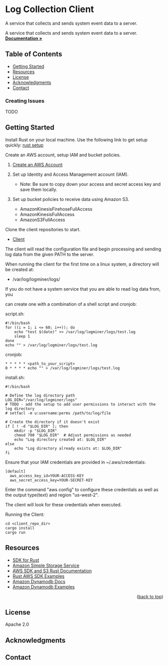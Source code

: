 <a name="readme-top"></a>

# Log Collection Client 

A service that collects and sends system event data to a server.

  <p align="left">
    A service that collects and sends system event data to a server.
    <br />
    <a href="https://securitylogminer-doc-repo.readthedocs.io/"><strong>Documentation »</strong></a>
    <br />
  
## Table of Contents

- [Getting Started](#getting-started)
- [Resources](#resources)
- [License](#license)
- [Acknowledgments](#acknowledgments)
- [Contact](#contact)

### Creating Issues
TODO

## Getting Started
Install Rust on your local machine. Use the following link to get setup quickly:
[rust setup](https://www.rust-lang.org/tools/install)

Create an AWS account, setup IAM and bucket policies.
1. [Create an AWS Account](https://portal.aws.amazon.com/billing/signup#/start/email)

2. Set up Identity and Access Management account (IAM).
    - Note: Be sure to copy down your access and secret access key and save them locally.

3. Set up bucket policies to receive data using Amazon S3.
    - AmazonKinesisFirehoseFullAccess
    - AmazonKinesisFullAccess
    - AmazonS3FullAccess

Clone the client repositories to start.
- [Client](https://github.com/SecurityLogMiner/log-collection-client)

The client will read the configuration file and begin processing and sending 
log data from the given PATH to the server.

When running the client for the first time on a linux system, a directory will 
be created at:
- /var/log/logminer/logs/

If you do not have a system service that you are able to read log data from, you

can create one with a combination of a shell script and cronjob:

script.sh:
```
#!/bin/bash
for ((i = 1; i <= 60; i++)); do
    echo "test $(date)" >> /var/log/logminer/logs/test.log
    sleep 1
done
echo "" > /var/log/logminer/logs/test.log
```

cronjob:
```
* * * * * <path_to_your_script>
0 * * * * echo "" > /var/log/logminer/logs/test.log
```

install.sh:
```
#!/bin/bash

# Define the log directory path
LOG_DIR="/var/log/logminer/logs"
# TODO - add the setup to add user permissions to interact with the log directory
# setfacl -m u:username:perms /path/to/log/file

# Create the directory if it doesn't exist
if [ ! -d "$LOG_DIR" ]; then
    mkdir -p "$LOG_DIR"
    chmod 700 "$LOG_DIR"  # Adjust permissions as needed
    echo "Log directory created at: $LOG_DIR"
else
    echo "Log directory already exists at: $LOG_DIR"
fi
```

Ensure that your IAM credentials are provided in ~/.aws/credentials:
```
[default] 
  aws_access_key_id=YOUR-ACCESS-KEY
  aws_secret_access_key=YOUR-SECRET-KEY
```
Enter the command "aws config" to configure these credentials as well as the output type(text) and region "us-west-2".

The client will look for these credentials when executed.

Running the Client:
```
cd <client_repo_dir>
cargo install
cargo run
```

## Resources
- [SDK for Rust](https://docs.aws.amazon.com/sdk-for-rust/latest/dg/using.html)
- [Amazon Simple Storage Service](https://docs.aws.amazon.com/AmazonS3/latest/userguide/Welcome.html)
- [AWS SDK and S3 Rust Documentation](https://docs.rs/aws-sdk-s3/latest/aws_sdk_s3/index.html)
- [Rust AWS SDK Examples](https://github.com/awslabs/aws-sdk-rust/tree/main/examples/examples/s3)
- [Amazon Dynamodb Docs](https://docs.aws.amazon.com/amazondynamodb/latest/developerguide/GettingStarted.html)
- [Amazon Dynamodb Examples](https://github.com/awsdocs/aws-doc-sdk-examples/tree/main/rustv1/examples/dynamodb#code-examples)

<p align="right">(<a href="#readme-top">back to top</a>)</p>

## License
Apache 2.0

## Acknowledgments

## Contact

